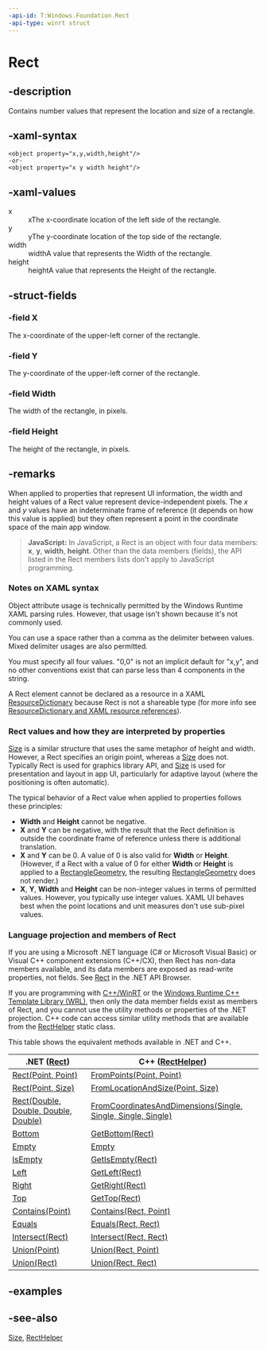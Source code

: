 ```yaml
---
-api-id: T:Windows.Foundation.Rect
-api-type: winrt struct
---
```


<!-- Structure syntax.
public struct Rect
-->

# Rect

## -description

Contains number values that represent the location and size of a rectangle.

## -xaml-syntax

```xaml
<object property="x,y,width,height"/>
-or-
<object property="x y width height"/>

```

## -xaml-values

<dl><dt>x</dt><dd>xThe x-coordinate location of the left side of the rectangle.</dd>
<dt>y</dt><dd>yThe y-coordinate location of the top side of the rectangle.</dd>
<dt>width</dt><dd>widthA value that represents the Width of the rectangle.</dd>
<dt>height</dt><dd>heightA value that represents the Height of the rectangle.</dd>
</dl>

## -struct-fields

### -field X

The x-coordinate of the upper-left corner of the rectangle.

### -field Y

The y-coordinate of the upper-left corner of the rectangle.

### -field Width

The width of the rectangle, in pixels.

### -field Height

The height of the rectangle, in pixels.

## -remarks

When applied to properties that represent UI information, the width and height values of a Rect value represent device-independent pixels. The *x* and *y* values have an indeterminate frame of reference (it depends on how this value is applied) but they often represent a point in the coordinate space of the main app window.

> **JavaScript:**
> In JavaScript, a Rect is an object with four data members: **x**, **y**, **width**, **height**. Other than the data members (fields), the API listed in the Rect members lists don't apply to JavaScript programming.

### Notes on XAML syntax

Object attribute usage is technically permitted by the Windows Runtime XAML parsing rules. However, that usage isn't shown because it's not commonly used.

You can use a space rather than a comma as the delimiter between values. Mixed delimiter usages are also permitted.

You must specify all four values. "0,0" is not an implicit default for "x,y", and no other conventions exist that can parse less than 4 components in the string.

A Rect element cannot be declared as a resource in a XAML [ResourceDictionary](../windows.ui.xaml/resourcedictionary.md) because Rect is not a shareable type (for more info see [ResourceDictionary and XAML resource references](/windows/apps/design/style/xaml-resource-dictionary)).

### Rect values and how they are interpreted by properties

[Size](size.md) is a similar structure that uses the same metaphor of height and width. However, a Rect specifies an origin point, whereas a [Size](size.md) does not. Typically Rect is used for graphics library API, and [Size](size.md) is used for presentation and layout in app UI, particularly for adaptive layout (where the positioning is often automatic).

The typical behavior of a Rect value when applied to properties follows these principles:

+ **Width** and **Height** cannot be negative.
+ **X** and **Y** can be negative, with the result that the Rect definition is outside the coordinate frame of reference unless there is additional translation.
+ **X** and **Y** can be 0. A value of 0 is also valid for **Width** or **Height**. (However, if a Rect with a value of 0 for either **Width** or **Height** is applied to a [RectangleGeometry](../windows.ui.xaml.media/rectanglegeometry.md), the resulting [RectangleGeometry](../windows.ui.xaml.media/rectanglegeometry.md) does not render.)
+ **X**, **Y**, **Width** and **Height** can be non-integer values in terms of permitted values. However, you typically use integer values. XAML UI behaves best when the point locations and unit measures don't use sub-pixel values.

### Language projection and members of Rect

If you are using a Microsoft .NET language (C# or Microsoft Visual Basic) or Visual C++ component extensions (C++/CX), then Rect has non-data members available, and its data members are exposed as read-write properties, not fields. See [Rect](/dotnet/api/windows.foundation.rect?view=dotnet-uwp-10.0&preserve-view=true) in the .NET API Browser.

If you are programming with [C++/WinRT](/windows/uwp/cpp-and-winrt-apis/index) or the [Windows Runtime C++ Template Library (WRL)](/cpp/windows/windows-runtime-cpp-template-library-wrl), then only the data member fields exist as members of Rect, and you cannot use the utility methods or properties of the .NET projection. C++ code can access similar utility methods that are available from the [RectHelper](../windows.ui.xaml/recthelper.md) static class.

This table shows the equivalent methods available in .NET and C++.

| .NET ([Rect](/dotnet/api/windows.foundation.rect?view=dotnet-uwp-10.0&preserve-view=true)) | C++ ([RectHelper](../windows.ui.xaml/recthelper.md)) |
| ---- | --- |
| [Rect(Point, Point)](/dotnet/api/windows.foundation.rect.-ctor?view=dotnet-uwp-10.0&preserve-view=true#Windows_Foundation_Rect__ctor_Windows_Foundation_Point_Windows_Foundation_Point_) | [FromPoints(Point, Point)](../windows.ui.xaml\recthelper_frompoints_10978687.md) |
| [Rect(Point, Size)](/dotnet/api/windows.foundation.rect.-ctor?view=dotnet-uwp-10.0&preserve-view=true#Windows_Foundation_Rect__ctor_Windows_Foundation_Point_Windows_Foundation_Size_) | [FromLocationAndSize(Point, Size)](../windows.ui.xaml/recthelper_fromlocationandsize_1049054702.md) |
| [Rect(Double, Double, Double, Double)](/dotnet/api/windows.foundation.rect.-ctor?view=dotnet-uwp-10.0&preserve-view=true#Windows_Foundation_Rect__ctor_System_Double_System_Double_System_Double_System_Double_) | [FromCoordinatesAndDimensions(Single, Single, Single, Single)](../windows.ui.xaml/recthelper_fromcoordinatesanddimensions_1633521356.md) |
| [Bottom](/dotnet/api/windows.foundation.rect.bottom?view=dotnet-uwp-10.0&preserve-view=true) | [GetBottom(Rect)](../windows.ui.xaml/recthelper_getbottom_1066401735.md) |
| [Empty](/dotnet/api/windows.foundation.rect.empty?view=dotnet-uwp-10.0&preserve-view=true) | [Empty](../windows.ui.xaml/recthelper_empty.md) |
| [IsEmpty](/dotnet/api/windows.foundation.rect.isempty?view=dotnet-uwp-10.0&preserve-view=true) | [GetIsEmpty(Rect)](../windows.ui.xaml/recthelper_getisempty_1110221055.md) |
| [Left](/dotnet/api/windows.foundation.rect.left?view=dotnet-uwp-10.0&preserve-view=true) | [GetLeft(Rect)](../windows.ui.xaml/recthelper_getleft_1023490401.md) |
| [Right](/dotnet/api/windows.foundation.rect.right?view=dotnet-uwp-10.0&preserve-view=true) | [GetRight(Rect)](../windows.ui.xaml/recthelper_getright_1384154527.md) |
| [Top](/dotnet/api/windows.foundation.rect.top?view=dotnet-uwp-10.0&preserve-view=true) | [GetTop(Rect)](../windows.ui.xaml/recthelper_gettop_1602274045.md) |
| [Contains(Point)](/dotnet/api/windows.foundation.rect.contains?view=dotnet-uwp-10.0&preserve-view=true) | [Contains(Rect, Point)](../windows.ui.xaml/recthelper_contains_1524279399.md) |
| [Equals](/dotnet/api/windows.foundation.rect.equals?view=dotnet-uwp-10.0&preserve-view=true) | [Equals(Rect, Rect)](../windows.ui.xaml/recthelper_equals_522276799.md) |
| [Intersect(Rect)](/dotnet/api/windows.foundation.rect.intersect?view=dotnet-uwp-10.0&preserve-view=true) | [Intersect(Rect, Rect)](../windows.ui.xaml/recthelper_intersect_1833302820.md) |
| [Union(Point)](/dotnet/api/windows.foundation.rect.union?view=dotnet-uwp-10.0&preserve-view=true#Windows_Foundation_Rect_Union_Windows_Foundation_Point_) | [Union(Rect, Point)](../windows.ui.xaml/recthelper_union_305961467.md) |
| [Union(Rect)](/dotnet/api/windows.foundation.rect.union?view=dotnet-uwp-10.0&preserve-view=true#Windows_Foundation_Rect_Union_Windows_Foundation_Rect_) | [Union(Rect, Rect)](../windows.ui.xaml/recthelper_union_1095011459.md) |

## -examples

## -see-also

[Size](size.md), [RectHelper](../windows.ui.xaml/recthelper.md)
